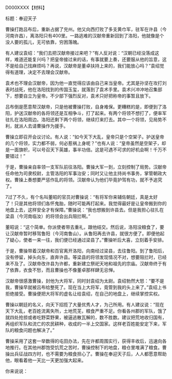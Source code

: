 D000XXXX【材料】

标题：奉迎天子



曹操打跑吕布后，重新占据了兖州。他又向西打败了多支黄巾军，驻军在许县（今河南许昌），离洛阳只有400里。一路逃难的汉献帝重新回到了洛阳，他就像是个没人要的孤儿，无可依靠，穷困落魄。

有人建议袁绍：“我们去把汉献帝接过来吧？”有人反对说：“汉朝已经没落成这样，难道还能复兴吗？把皇帝接过来的话，有事就要上奏，还要服从他的旨意，这不是给自己找麻烦吗？再说，汉献帝是董卓扶持上来的，我们能放心吗？”袁绍觉得有道理，决定不去理会汉献帝。

袁术也不理会汉献帝，因为他一直觉得应该由自己来当皇帝。尤其是孙坚在攻打刘表时战死，他在洛阳找到的传国玉玺，就落到了袁术手里。袁术兴冲冲地召集部下，想要自立为皇帝。不少部下强烈反对，袁术只好把称帝的事暂且放下。

吕布倒是愿意帮汉献帝，只是他被曹操打败，自身难保。更糟糕的是，即便到了洛阳，护送汉献帝的各将领还是互相争斗，打了起来。有两个将领不想打了，便率军驻扎在洛阳周边。洛阳还剩下两个将领，继续打来打去。其中一个将领，见局势不利，就派人去请曹操作为援手。

曹操立即召开会议讨论。有人说：“如今天下大乱，皇帝只是个空架子。护送皇帝的几个将领，实力都不弱，何必惹祸上身呢？”也有人说：“皇帝虽然是空架子，却是一面旗帜，可以号召天下英雄，事半功倍。这是可遇不可求的好机会啊！千万不要错过！”

于是，曹操亲自率领一支军队前往洛阳。曹操大军一到，立刻控制了局势。汉献帝任命他为司隶校尉，主管洛阳的军事治安；同时又让他主持尚书事务，掌管朝政大权。曹操上奏想要严惩作乱的将领。汉献帝认为他们毕竟护驾有功，就不予追究了。

7过了不久，有个名叫董昭的官员对曹操说：“有将军你来辅佐朝廷，真是太好了！只是其他将领们各怀鬼胎，随时可能再打起来。我觉得最好是让皇帝搬到你的地盘上去，这样安全才有保障。”曹操说：“我也想搬到许县去。但是我担心驻扎在梁县（今河南临汝）的将领会出兵阻拦啊。”

董昭说：“这个简单。你派使者带去重礼，跟他结交。然后说，洛阳没粮食了，要让汉献帝暂时移驾鲁阳（今河南鲁山）。从鲁阳再去许县，就很方便了。即便他起了疑心，使者一来一往，我们便已经通过梁县了。”曹操听后大喜，立刻着手安排。

于是，曹操带着汉献帝和百官离开洛阳，向南经过梁县，去往鲁阳。到了鲁阳后，没有停留，掉头向东，直奔许县。等梁县的将领发现情况不对，想要阻拦时，已经来不及了。汉献帝改许县为许都，重新建立祭祀天地和祖先的宗庙。汉献帝终于有了依靠，衣食不愁，而且曹操也不像董卓那样肆无忌惮。

汉献帝很感激曹操，封他为大将军，同时封袁绍为太尉。袁绍勃然大怒：“要不是我，曹操早就被吕布给整死了。现在当上大将军，竟管到我的头上来了。”袁绍上书拒绝接受。曹操便把大将军的虚名让给袁绍，在自己的地盘上，继续掌控实权。

曹操以朝廷的名义，向天下招揽了大量优秀人才，为己所用。有人建议说：“现在天下大乱，老百姓流离失所，土地荒芜，粮食严重不足。你看各州郡的军队，饿了就四处抢掠或者吃野菜野果，被逼逃散瓦解的，数不胜数。建议把荒地收归国有，再组织军队和流亡的农民耕种，收成的一半上交国家。这样老百姓能安定下来，军队的粮食问题也解决了。”

曹操采用了这套一举数得的屯田办法，先在许都周围实行，获得丰收后，迅速向各地推行。在其他州郡饱受饥荒之苦时，曹操控制下的地盘，粮仓里堆满了粮食。曹操出兵征战四方时，也不需要为粮食担心了。曹操在奉迎天子后，人人都愿意帮助他，眼看着他一天比一天更加强大起来。



你来说说：

